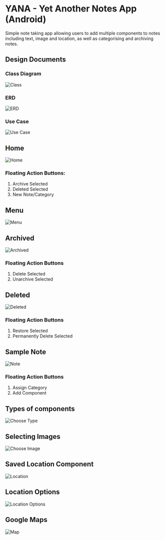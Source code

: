 # YANA - Yet Another Notes App (Android)

Simple note taking app allowing users to add multiple components to notes including text, image and location, as well as categorising and archiving notes. 

## Design Documents

### Class Diagram
![Class](https://i.imgur.com/LYCFoLB.png "Class")

### ERD
![ERD](https://i.imgur.com/sPBX6zC.png "ERD")

### Use Case
![Use Case](https://i.imgur.com/cQjMLHq.png "Use Case")

## Home
![Home](https://i.imgur.com/Zcm7Prz.jpg "Home")

### Floating Action Buttons:
1. Archive Selected
2. Deleted Selected
3. New Note/Category

## Menu
![Menu](https://i.imgur.com/ny8zWXU.jpg "Menu")

## Archived
![Archived](https://i.imgur.com/bht1zoF.jpg "Archived")

### Floating Action Buttons
1. Delete Selected
2. Unarchive Selected

## Deleted
![Deleted](https://i.imgur.com/zDpXbkj.jpg "Deleted")

### Floating Action Buttons
1. Restore Selected
2. Permanently Delete Selected

## Sample Note
![Note](https://i.imgur.com/kBbxbK7.jpg "Note")

### Floating Action Buttons
1. Assign Category
2. Add Component

## Types of components
![Choose Type](https://i.imgur.com/LxY89qR.jpg "Choose Type")

## Selecting Images
![Choose Image](https://i.imgur.com/vRt3et2.jpg "Choose Image")

## Saved Location Component
![Location](https://i.imgur.com/6yvPyDn.jpg "Saved Location")

## Location Options
![Location Options](https://i.imgur.com/8PtI2EF.jpg "Location Options")

## Google Maps 
![Map](https://i.imgur.com/AOrmRZT.jpg "Map")
